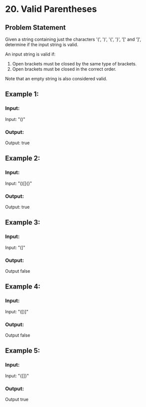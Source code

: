 # 20. Valid Parentheses

## Problem Statement

Given a string containing just the characters '(', ')', '{', '}', '[' and ']', determine if the input string is valid.

An input string is valid if:

1. Open brackets must be closed by the same type of brackets.
2. Open brackets must be closed in the correct order.

Note that an empty string is also considered valid.

## Example 1:

### Input:

Input: "()"

### Output:

Output: true

## Example 2:

### Input:

Input: "()[]{}"

### Output:

Output: true

## Example 3:

### Input:

Input: "(]"

### Output:

Output false

## Example 4:

### Input:

Input: "([)]"

### Output:

Output false

## Example 5:

### Input:

Input: "{[]}"

### Output:

Output true
